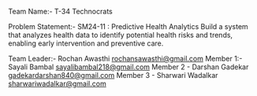 Team Name:- T-34 Technocrats

Problem Statement:-
SM24-11 : Predictive Health Analytics
Build a system that analyzes health data to identify potential health risks and trends, enabling early intervention and preventive care.

Team Leader:- Rochan Awasthi rochansawasthi@gmail.com
Member 1:- Sayali Bambal sayalibambal218@gmail.com
Member 2 - Darshan Gadekar  gadekardarshan840@gmail.com
Member 3 - Sharwari Wadalkar sharwariwadalkar@gmail.com

